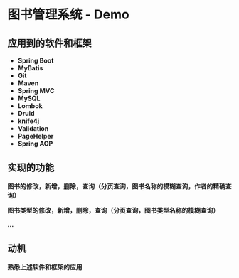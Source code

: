# 图书管理系统 - Demo

## 应用到的软件和框架

- **Spring Boot**
- **MyBatis**
- **Git**
- **Maven**
- **Spring MVC**
- **MySQL**
- **Lombok**
- **Druid**
- **knife4j**
- **Validation**
- **PageHelper**
- **Spring AOP**

## 实现的功能

**图书的修改，新增，删除，查询（分页查询，图书名称的模糊查询，作者的精确查询）**

**图书类型的修改，新增，删除，查询（分页查询，图书类型名称的模糊查询）**

**...**

## 动机

**熟悉上述软件和框架的应用**

